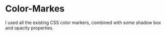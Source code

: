 # Color-Markes
I used all the existing CSS color markers, combined with some shadow box and opacity properties.
